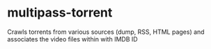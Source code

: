 # multipass-torrent
Crawls torrents from various sources (dump, RSS, HTML pages) and associates the video files within with IMDB ID
